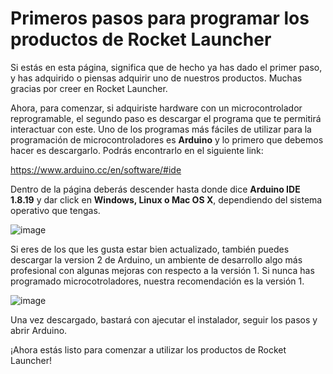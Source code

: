 # Primeros pasos para programar los productos de Rocket Launcher

Si estás en esta página, significa que de hecho ya has dado el primer paso, y has adquirido o piensas adquirir uno de nuestros productos. Muchas gracias por creer en Rocket Launcher.

Ahora, para comenzar, si adquiriste hardware con un microcontrolador reprogramable, el segundo paso es descargar el programa que te permitirá interactuar con este. Uno de los programas más fáciles de utilizar para la programación de microcontroladores es **Arduino** y lo primero que debemos hacer es descargarlo. Podrás encontrarlo en el siguiente link:

https://www.arduino.cc/en/software/#ide

Dentro de la página deberás descender hasta donde dice **Arduino IDE 1.8.19** y dar click en **Windows, Linux o Mac OS X**, dependiendo del sistema operativo que tengas.

![image](https://github.com/user-attachments/assets/44420f4b-1dba-4f7f-9a5e-2796cf5c9e4c)

Si eres de los que les gusta estar bien actualizado, también puedes descargar la version 2 de Arduino, un ambiente de desarrollo algo más profesional con algunas mejoras con respecto a la versión 1. Si nunca has programado microcotroladores, nuestra recomendación es la versión 1.

![image](https://github.com/user-attachments/assets/23f34a5f-ee15-4b68-b488-a2a23bfa2b6c)

Una vez descargado, bastará con ajecutar el instalador, seguir los pasos y abrir Arduino.

¡Ahora estás listo para comenzar a utilizar los productos de Rocket Launcher!
